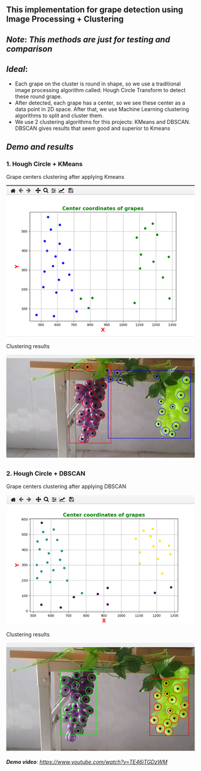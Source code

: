 ## **This implementation for grape detection using Image Processing + Clustering**

## ***Note***: *This methods are just for testing and comparison*

## ***Ideal***: 
- Each grape on the cluster is round in shape, so we use a traditional image processing algorithm called: Hough Circle Transform to detect these round grape. 
- After detected, each grape has a center, so we see these center as a data point in 2D space. After that, we use Machine Learning clustering algorithms to split and cluster them.
- We use 2 clustering algorithms for this projects: KMeans and DBSCAN. DBSCAN gives results that seem good and superior to Kmeans

## ***Demo and results***

### **1. Hough Circle + KMeans**
   
   Grape centers clustering after applying Kmeans
   
   ![github image](images/Kmeans_DataPoint.png)

   Clustering results
   
   ![github image](images/Kmeans.png)

### **2. Hough Circle + DBSCAN**
   
   Grape centers clustering after applying DBSCAN
   
   ![github image](images/DBSCAN_DataPoint.png)

   Clustering results
   
   ![github image](images/DBSCAN.png)
   
***Demo video***: *https://www.youtube.com/watch?v=TE46iTGDzWM*
